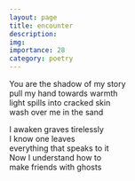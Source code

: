 ```yaml
---
layout: page
title: encounter
description: 
img:
importance: 28
category: poetry
---
```


You are the shadow of my story <br/>
pull my hand towards warmth <br/>
light spills into cracked skin <br/>
wash over me in the sand

I awaken graves tirelessly <br/>
I know one leaves <br/>
everything that speaks to it <br/>
Now I understand how to <br/>
make friends with ghosts